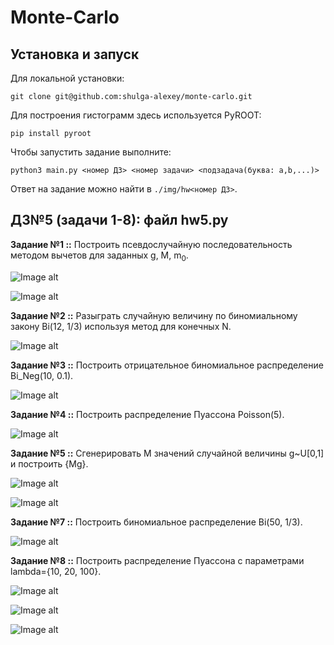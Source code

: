 # Monte-Carlo

## Установка и запуск

Для локальной установки:

    git clone git@github.com:shulga-alexey/monte-carlo.git

Для построения гистограмм здесь используется PyROOT:

    pip install pyroot

Чтобы запустить задание выполните:

    python3 main.py <номер ДЗ> <номер задачи> <подзадача(буква: a,b,...)>

Ответ на задание можно найти в `./img/hw<номер ДЗ>`.

## ДЗ№5 (задачи 1-8): файл hw5.py

**Задание №1 ::** Построить псевдослучайную последовательность методом вычетов для заданных g, M, m<sub>0</sub>.

![Image alt](https://github.com/shulga-alexey/monte-carlo/blob/main/img/hw5/Task1%20(A)%3A%20g%3D5%5E17%2C%20M%3D2%5E42%2C%20m%3D1.png)

![Image alt](https://github.com/shulga-alexey/monte-carlo/blob/main/img/hw5/Task1%20(B)%3A%20g%3D13%2C%20M%3D17%2C%20m%3D3.png)

**Задание №2 ::** Разыграть случайную величину по биномиальному закону Bi(12, 1/3) используя метод для конечных N.

![Image alt](https://github.com/shulga-alexey/monte-carlo/blob/main/img/hw5/Task2%20%3A%20Bi(12%2C%200.33).png)

**Задание №3 ::** Построить отрицательное биномиальное распределение Bi_Neg(10, 0.1).

![Image alt](https://github.com/shulga-alexey/monte-carlo/blob/main/img/hw5/Task3%20%3A%20Pascal(10%2C%200.1).png)

**Задание №4 ::** Построить распределение Пуассона Poisson(5).

![Image alt](https://github.com/shulga-alexey/monte-carlo/blob/main/img/hw5/Task4%20%3A%20Poisson(5%2C%200.1).png)

**Задание №5 ::** Сгенерировать M значений случайной величины g~U[0,1] и построить {Mg}.

![Image alt](https://github.com/shulga-alexey/monte-carlo/blob/main/img/hw5/Task5%20(A)%3A%20%5BM*gamma%5D.png)

![Image alt](https://github.com/shulga-alexey/monte-carlo/blob/main/img/hw5/Task5%20(B)%3A%20%7BM*gamma%7D.png)

**Задание №7 ::** Построить биномиальное распределение Bi(50, 1/3).

![Image alt](https://github.com/shulga-alexey/monte-carlo/blob/main/img/hw5/Task7%20%3A%20Bi(50%2C%200.33).png)

**Задание №8 ::** Построить распределение Пуассона с параметрами lambda={10, 20, 100}.

![Image alt](https://github.com/shulga-alexey/monte-carlo/blob/main/img/hw5/Task8%20(A)%3A%20Poisson(lambda%3D10).png)

![Image alt](https://github.com/shulga-alexey/monte-carlo/blob/main/img/hw5/Task8%20(B)%3A%20Poisson(lambda%3D20).png)

![Image alt](https://github.com/shulga-alexey/monte-carlo/blob/main/img/hw5/Task8%20(C)%3A%20Poisson(lambda%3D100).png)
